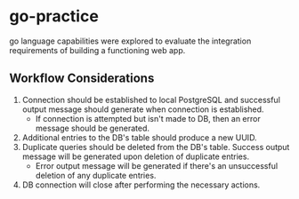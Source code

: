 # go-practice
go language capabilities were explored to evaluate the integration requirements of building a functioning web app.

## Workflow Considerations
1. Connection should be established to local PostgreSQL and successful output message should generate when connection is established.
   - If connection is attempted but isn't made to DB, then an error message should be generated.
2. Additional entries to the DB's table should produce a new UUID.
3. Duplicate queries should be deleted from the DB's table. Success output message will be generated upon deletion of duplicate entries. 
   -  Error output message will be generated if there's an unsuccessful deletion of any duplicate entries.
4. DB connection will close after performing the necessary actions.
